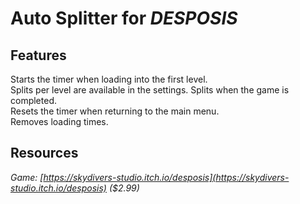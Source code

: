 # Auto Splitter for ***DESPOSIS***
## Features
Starts the timer when loading into the first level.  
Splits per level are available in the settings. Splits when the game is completed.  
Resets the timer when returning to the main menu.  
Removes loading times.

## Resources
*Game: [https://skydivers-studio.itch.io/desposis](https://skydivers-studio.itch.io/desposis) ($2.99)*
